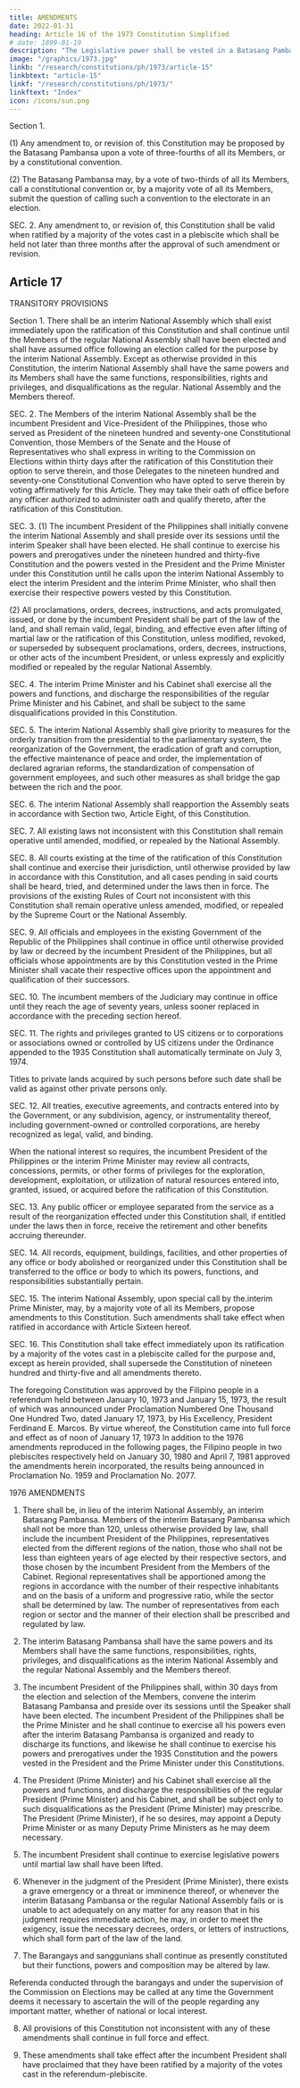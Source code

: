 ```yaml
---
title: AMENDMENTS
date: 2022-01-31
heading: Article 16 of the 1973 Constitution Simplified
# date: 1899-01-19
description: "The Legislative power shall be vested in a Batasang Pambansa."
image: "/graphics/1973.jpg"
linkb: "/research/constitutions/ph/1973/article-15"
linkbtext: "article-15"
linkf: "/research/constitutions/ph/1973/"
linkftext: "Index"
icon: /icons/sun.png
---
```



Section 1. 

(1) Any amendment to, or revision of. this Constitution may be proposed by the Batasang Pambansa upon a vote of three-fourths of all its Members, or by a constitutional convention.

(2) The Batasang Pambansa may, by a vote of two-thirds of all its Members, call a constitutional convention or, by a majority vote of all its Members, submit the question of calling such a convention to the electorate in an election.

SEC. 2. Any amendment to, or revision of, this Constitution shall be valid when ratified by a majority of the votes cast in a plebiscite which shall be held not later than three months after the approval of such amendment or revision.


## Article 17

TRANSITORY PROVISIONS

Section 1. There shall be an interim National Assembly which shall exist immediately upon the ratification of this Constitution and shall continue until the Members of the regular National Assembly shall have been elected and shall have assumed office following an election called for the purpose by the interim National Assembly. Except as otherwise provided in this Constitution, the interim National Assembly shall have the same powers and its Members shall have the same functions, responsibilities, rights and privileges, and disqualifications as the regular. National Assembly and the Members thereof.

SEC. 2. The Members of the interim National Assembly shall be the incumbent President and Vice-President of the Philippines, those who served as President of the nineteen hundred and seventy-one Constitutional Convention, those Members of the Senate and the House of Representatives who shall express in writing to the Commission on Elections within thirty days after the ratification of this Constitution their option to serve therein, and those Delegates to the nineteen hundred and seventy-one Constitutional Convention who have opted to serve therein by voting affirmatively for this Article. They may take their oath of office before any officer authorized to administer oath and qualify thereto, after the ratification of this Constitution.

SEC. 3. (1) The incumbent President of the Philippines shall initially convene the interim National Assembly and shall preside over its sessions until the interim Speaker shall have been elected. He shall continue to exercise his powers and prerogatives under the nineteen hundred and thirty-five Constitution and the powers vested in the President and the Prime Minister under this Constitution until he calls upon the interim National Assembly to elect the interim President and the interim Prime Minister, who shall then exercise their respective powers vested by this Constitution.

(2) All proclamations, orders, decrees, instructions, and acts promulgated, issued, or done by the incumbent President shall be part of the law of the land, and shall remain valid, legal, binding, and effective even after lifting of martial law or the ratification of this Constitution, unless modified, revoked, or superseded by subsequent proclamations, orders, decrees, instructions, or other acts of the incumbent President, or unless expressly and explicitly modified or repealed by the regular National Assembly.

SEC. 4. The interim Prime Minister and his Cabinet shall exercise all the powers and functions, and discharge the responsibilities of the regular Prime Minister and his Cabinet, and shall be subject to the same disqualifications provided in this Constitution.

SEC. 5. The interim National Assembly shall give priority to measures for the orderly transition from the presidential to the parliamentary system, the reorganization of the Government, the eradication of graft and corruption, the effective maintenance of peace and order, the implementation of declared agrarian reforms, the standardization of compensation of government employees, and such other measures as shall bridge the gap between the rich and the poor.

SEC. 6. The interim National Assembly shall reapportion the Assembly seats in accordance with Section two, Article Eight, of this Constitution.

SEC. 7. All existing laws not inconsistent with this Constitution shall remain operative until amended, modified, or repealed by the National Assembly.

SEC. 8. All courts existing at the time of the ratification of this Constitution shall continue and exercise their jurisdiction, until otherwise provided by law in accordance with this Constitution, and all cases pending in said courts shall be heard, tried, and determined under the laws then in force. The provisions of the existing Rules of Court not inconsistent with this Constitution shall remain operative unless amended, modified, or repealed by the Supreme Court or the National Assembly.

SEC. 9. All officials and employees in the existing Government of the Republic of the Philippines shall continue in office until otherwise provided by law or decreed by the incumbent President of the Philippines, but all officials whose appointments are by this Constitution vested in the Prime Minister shall vacate their respective offices upon the appointment and qualification of their successors.

SEC. 10. The incumbent members of the Judiciary may continue in office until they reach the age of seventy years, unless sooner replaced in accordance with the preceding section hereof.

SEC. 11. The rights and privileges granted to US citizens or to corporations or associations owned or controlled by US citizens under the Ordinance appended to the 1935 Constitution shall automatically terminate on July 3, 1974. 

Titles to private lands acquired by such persons before such date shall be valid as against other private persons only.

SEC. 12. All treaties, executive agreements, and contracts entered into by the Government, or any subdivision, agency, or instrumentality thereof, including government-owned or controlled corporations, are hereby recognized as legal, valid, and binding. 

When the national interest so requires, the incumbent President of the Philippines or the interim Prime Minister may review all contracts, concessions, permits, or other forms of privileges for the exploration, development, exploitation, or utilization of natural resources entered into, granted, issued, or acquired before the ratification of this Constitution.


SEC. 13. Any public officer or employee separated from the service as a result of the reorganization effected under this Constitution shall, if entitled under the laws then in force, receive the retirement and other benefits accruing thereunder.

SEC. 14. All records, equipment, buildings, facilities, and other properties of any office or body abolished or reorganized under this Constitution shall be transferred to the office or body to which its powers, functions, and responsibilities substantially pertain.

SEC. 15. The interim National Assembly, upon special call by the.interim Prime Minister, may, by a majority vote of all its Members, propose amendments to this Constitution. Such amendments shall take effect when ratified in accordance with Article Sixteen hereof.

SEC. 16. This Constitution shall take effect immediately upon its ratification by a majority of the votes cast in a plebiscite called for the purpose and, except as herein provided, shall supersede the Constitution of nineteen hundred and thirty-five and all amendments thereto.

The foregoing Constitution was approved by the Filipino people in a referendum held between January 10, 1973 and January 15, 1973, the result of which was announced under Proclamation Numbered One Thousand One Hundred Two, dated January 17, 1973, by His Excellency, President Ferdinand E. Marcos. By virtue whereof, the Constitution came into full force and effect as of noon of January 17, 1973 In addition to the 1976 amendments reproduced in the following pages, the Filipino people in two plebiscites respectively held on January 30, 1980 and April 7, 1981 approved the amendments herein incorporated, the results being announced in Proclamation No. 1959 and Proclamation No. 2077.

1976 AMENDMENTS

1. There shall be, in lieu of the interim National Assembly, an interim Batasang Pambansa. Members of the interim Batasang Pambansa which shall not be more than 120, unless otherwise provided by law, shall include the incumbent President of the Philippines, representatives elected from the different regions of the nation, those who shall not be less than eighteen years of age elected by their respective sectors, and those chosen by the incumbent President from the Members of the Cabinet. Regional representatives shall be apportioned among the regions in accordance with the number of their respective inhabitants and on the basis of a uniform and progressive ratio, while the sector shall be determined by law. The number of representatives from each region or sector and the manner of their election shall be prescribed and regulated by law.

2. The interim Batasang Pambansa shall have the same powers and its Members shall have the same functions, responsibilities, rights, privileges, and disqualifications as the interim National Assembly and the regular National Assembly and the Members thereof.

3. The incumbent President of the Philippines shall, within 30 days from the election and selection of the Members, convene the interim Batasang Pambansa and preside over its sessions until the Speaker shall have been elected. The incumbent President of the Philippines shall be the Prime Minister and he shall continue to exercise all his powers even after the interim Batasang Pambansa is organized and ready to discharge its functions, and likewise he shall continue to exercise his powers and prerogatives under the 1935 Constitution and the powers vested in the President and the Prime Minister under this Constitutions.

4. The President (Prime Minister) and his Cabinet shall exercise all the powers and functions, and discharge the responsibilities of the regular President (Prime Minister) and his Cabinet, and shall be subject only to such disqualifications as the President (Prime Minister) may prescribe. The President (Prime Minister), if he so desires, may appoint a Deputy Prime Minister or as many Deputy Prime Ministers as he may deem necessary.

5. The incumbent President shall continue to exercise legislative powers until martial law shall have been lifted.

6. Whenever in the judgment of the President (Prime Minister), there exists a grave emergency or a threat or imminence thereof, or whenever the interim Batasang Pambansa or the regular National Assembly fails or is unable to act adequately on any matter for any reason that in his judgment requires immediate action, he may, in order to meet the exigency, issue the necessary decrees, orders, or letters of instructions, which shall form part of the law of the land.

7. The Barangays and sanggunians shall continue as presently constituted but their functions, powers and composition may be altered by law.

Referenda conducted through the barangays and under the supervision of the Commission on Elections may be called at any time the Government deems it necessary to ascertain the will of the people regarding any important matter, whether of national or local interest.

8. All provisions of this Constitution not inconsistent with any of these amendments shall continue in full force and effect.

9. These amendments shall take effect after the incumbent President shall have proclaimed that they have been ratified by a majority of the votes cast in the referendum-plebiscite.
